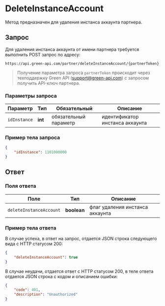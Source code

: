 # DeleteInstanceAccount

Метод предназначен для удаления инстанса аккаунта партнера.

## Запрос

Для удаления инстанса аккаунта от имени партнера требуется выполнить POST запрос по адресу:
```
https://api.green-api.com/partner/deleteInstanceAccount/{partnerToken}
```
>Получение параметра запроса `partnerToken` происходит через техподдержку Green API (support@green-api.com) с запросом получить API-ключ партнера.

### Параметры запроса

Параметр | Тип | Обязательный | Описание
----- | ----- | ----- | -----
`idInstance` | __int__ | обязательный параметр | идентификатор инстанса аккаунта

### Пример тела запроса

```json
{
    "idInstance": 1101000000
}
```

## Ответ 

### Поля ответа 

Поле | Тип |  Описание
----- | ----- | ----- 
`deleteInstanceAccount` | __boolean__ |флаг удаления инстанса аккаунта

### Пример тела ответа 

В случае успеха, в ответ на запрос, отдается JSON строка следующего вида с HTTP статусом 200:

```json
{
    "deleteInstanceAccount": true
}
```
 
В случае неудачи, отдается ответ с HTTP статусом 200, в теле ответа отдается JSON строка с кодом и описанием ошибки:

```json
{
    "code": 401,
    "description": "Unauthorized"
}
```